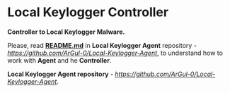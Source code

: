 # Local Keylogger Controller
**Controller to Local Keylogger Malware.**

Please, read **[README.md](https://github.com/ArGul-0/Local-Keylogger-Agent/blob/master/README.md)** in **Local Keylogger Agent** repository - _https://github.com/ArGul-0/Local-Keylogger-Agent_, to understand how to work with **Agent** and he **Controller**.

**Local Keylogger Agent repository** - _https://github.com/ArGul-0/Local-Keylogger-Agent_.
